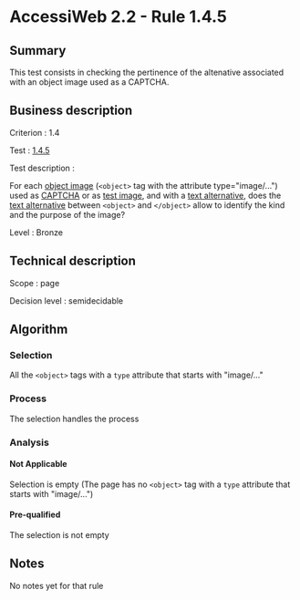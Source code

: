 # AccessiWeb 2.2 - Rule 1.4.5

## Summary

This test consists in checking the pertinence of the altenative associated with an object image used as a CAPTCHA.

## Business description

Criterion : 1.4

Test : [1.4.5](http://www.accessiweb.org/index.php/accessiweb-22-english-version.html#test-1-4-5)

Test description :

For each [object image](http://www.accessiweb.org/index.php/glossary-76.html#mImgObj) (`<object>` tag with the attribute type="image/...") used as [CAPTCHA](http://www.accessiweb.org/index.php/glossary-76.html#mcaptcha) or as [test image](http://www.accessiweb.org/index.php/glossary-76.html#mImgTest), and with a [text alternative](http://www.accessiweb.org/index.php/glossary-76.html#mAltTexteImg), does the [text alternative](http://www.accessiweb.org/index.php/glossary-76.html#mAltTexteImg)
between `<object>` and `</object>` allow to identify the kind and the purpose of the image?

Level : Bronze

## Technical description

Scope : page

Decision level :
semidecidable

## Algorithm

### Selection

All the `<object>` tags with a `type` attribute that starts with "image/..."

### Process

The selection handles the process

### Analysis

#### Not Applicable

Selection is empty (The page has no `<object>` tag with a `type` attribute that starts with "image/...")

#### Pre-qualified

The selection is not empty

## Notes

No notes yet for that rule
